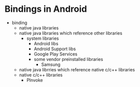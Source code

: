 # Bindings in Android

*	binding
	*	native java libraries
	*	native java libraries which reference other libraries
		*	system libraries
			*	Android libs
			*	Android Support libs
			*	Google Play Services
			*	some vendor preinstalled libraries
				*	Samsung
	*	native java librries which reference native c/c++ libraries
	*	native c/c++ libraries
		*	PInvoke